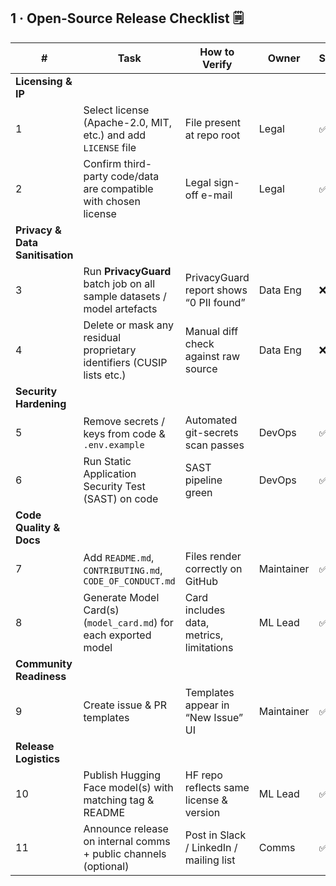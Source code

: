 ## 1 · Open-Source Release Checklist 🗒️

| #                               | Task                                                                    | How to Verify                             | Owner      | Status |
| ------------------------------- | ----------------------------------------------------------------------- | ----------------------------------------- | ---------- | ------ |
| **Licensing & IP**              |                                                                         |                                           |            |        |
| 1                               | Select license (Apache-2.0, MIT, etc.) and add `LICENSE` file           | File present at repo root                 | Legal      | ✅      |
| 2                               | Confirm third-party code/data are compatible with chosen license        | Legal sign-off e-mail                     | Legal      | ✅      |
| **Privacy & Data Sanitisation** |                                                                         |                                           |            |        |
| 3                               | Run **PrivacyGuard** batch job on all sample datasets / model artefacts | PrivacyGuard report shows “0 PII found”   | Data Eng   | ❌      |
| 4                               | Delete or mask any residual proprietary identifiers (CUSIP lists etc.)  | Manual diff check against raw source      | Data Eng   | ❌      |
| **Security Hardening**          |                                                                         |                                           |            |        |
| 5                               | Remove secrets / keys from code & `.env.example`                        | Automated git-secrets scan passes         | DevOps     | ✅      |
| 6                               | Run Static Application Security Test (SAST) on code                     | SAST pipeline green                       | DevOps     | ✅      |
| **Code Quality & Docs**         |                                                                         |                                           |            |        |
| 7                               | Add `README.md`, `CONTRIBUTING.md`, `CODE_OF_CONDUCT.md`                | Files render correctly on GitHub          | Maintainer | ✅     |
| 8                               | Generate Model Card(s) (`model_card.md`) for each exported model        | Card includes data, metrics, limitations  | ML Lead    | ✅      |
| **Community Readiness**         |                                                                         |                                           |            |        |
| 9                               | Create issue & PR templates                                             | Templates appear in “New Issue” UI        | Maintainer | ✅      |
| **Release Logistics**           |                                                                         |                                           |            |        |
| 10                              | Publish Hugging Face model(s) with matching tag & README                | HF repo reflects same license & version   | ML Lead    | ✅      |
| 11                              | Announce release on internal comms + public channels (optional)         | Post in Slack / LinkedIn / mailing list   | Comms      | ✅      |
